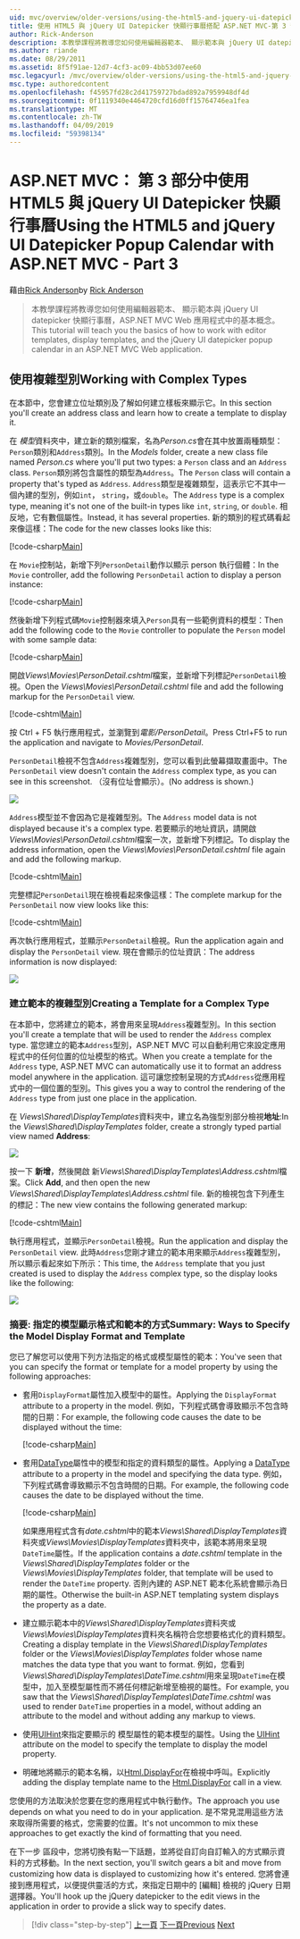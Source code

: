 ```yaml
---
uid: mvc/overview/older-versions/using-the-html5-and-jquery-ui-datepicker-popup-calendar-with-aspnet-mvc/using-the-html5-and-jquery-ui-datepicker-popup-calendar-with-aspnet-mvc-part-3
title: 使用 HTML5 與 jQuery UI Datepicker 快顯行事曆搭配 ASP.NET MVC-第 3 部分 |Microsoft Docs
author: Rick-Anderson
description: 本教學課程將教導您如何使用編輯器範本、 顯示範本與 jQuery UI datepicker 快顯行事曆，ASP.NET MV 中的基本概念...
ms.author: riande
ms.date: 08/29/2011
ms.assetid: 8f5f91ae-12d7-4cf3-ac09-4bb53d07ee60
msc.legacyurl: /mvc/overview/older-versions/using-the-html5-and-jquery-ui-datepicker-popup-calendar-with-aspnet-mvc/using-the-html5-and-jquery-ui-datepicker-popup-calendar-with-aspnet-mvc-part-3
msc.type: authoredcontent
ms.openlocfilehash: f45957fd28c2d41759727bdad892a7959948df4d
ms.sourcegitcommit: 0f1119340e4464720cfd16d0ff15764746ea1fea
ms.translationtype: MT
ms.contentlocale: zh-TW
ms.lasthandoff: 04/09/2019
ms.locfileid: "59398134"
---
```

# <a name="using-the-html5-and-jquery-ui-datepicker-popup-calendar-with-aspnet-mvc---part-3"></a><span data-ttu-id="41a7f-103">ASP.NET MVC： 第 3 部分中使用 HTML5 與 jQuery UI Datepicker 快顯行事曆</span><span class="sxs-lookup"><span data-stu-id="41a7f-103">Using the HTML5 and jQuery UI Datepicker Popup Calendar with ASP.NET MVC - Part 3</span></span>

<span data-ttu-id="41a7f-104">藉由[Rick Anderson]((https://twitter.com/RickAndMSFT))</span><span class="sxs-lookup"><span data-stu-id="41a7f-104">by [Rick Anderson]((https://twitter.com/RickAndMSFT))</span></span>

> <span data-ttu-id="41a7f-105">本教學課程將教導您如何使用編輯器範本、 顯示範本與 jQuery UI datepicker 快顯行事曆，ASP.NET MVC Web 應用程式中的基本概念。</span><span class="sxs-lookup"><span data-stu-id="41a7f-105">This tutorial will teach you the basics of how to work with editor templates, display templates, and the jQuery UI datepicker popup calendar in an ASP.NET MVC Web application.</span></span>


## <a name="working-with-complex-types"></a><span data-ttu-id="41a7f-106">使用複雜型別</span><span class="sxs-lookup"><span data-stu-id="41a7f-106">Working with Complex Types</span></span>

<span data-ttu-id="41a7f-107">在本節中，您會建立位址類別及了解如何建立樣板來顯示它。</span><span class="sxs-lookup"><span data-stu-id="41a7f-107">In this section you'll create an address class and learn how to create a template to display it.</span></span>

<span data-ttu-id="41a7f-108">在 *模型*資料夾中，建立新的類別檔案，名為*Person.cs*會在其中放置兩種類型：`Person`類別和`Address`類別。</span><span class="sxs-lookup"><span data-stu-id="41a7f-108">In the *Models* folder, create a new class file named *Person.cs* where you'll put two types: a `Person` class and an `Address` class.</span></span> <span data-ttu-id="41a7f-109">`Person`類別將包含屬性的類型為`Address`。</span><span class="sxs-lookup"><span data-stu-id="41a7f-109">The `Person` class will contain a property that's typed as `Address`.</span></span> <span data-ttu-id="41a7f-110">`Address`類型是複雜類型，這表示它不其中一個內建的型別，例如`int`， `string`，或`double`。</span><span class="sxs-lookup"><span data-stu-id="41a7f-110">The `Address` type is a complex type, meaning it's not one of the built-in types like `int`, `string`, or `double`.</span></span> <span data-ttu-id="41a7f-111">相反地，它有數個屬性。</span><span class="sxs-lookup"><span data-stu-id="41a7f-111">Instead, it has several properties.</span></span> <span data-ttu-id="41a7f-112">新的類別的程式碼看起來像這樣：</span><span class="sxs-lookup"><span data-stu-id="41a7f-112">The code for the new classes looks like this:</span></span>

[!code-csharp[Main](using-the-html5-and-jquery-ui-datepicker-popup-calendar-with-aspnet-mvc-part-3/samples/sample1.cs)]

<span data-ttu-id="41a7f-113">在 `Movie`控制站，新增下列`PersonDetail`動作以顯示 person 執行個體：</span><span class="sxs-lookup"><span data-stu-id="41a7f-113">In the `Movie` controller, add the following `PersonDetail` action to display a person instance:</span></span>

[!code-csharp[Main](using-the-html5-and-jquery-ui-datepicker-popup-calendar-with-aspnet-mvc-part-3/samples/sample2.cs)]

<span data-ttu-id="41a7f-114">然後新增下列程式碼`Movie`控制器來填入`Person`具有一些範例資料的模型：</span><span class="sxs-lookup"><span data-stu-id="41a7f-114">Then add the following code to the `Movie` controller to populate the `Person` model with some sample data:</span></span>

[!code-csharp[Main](using-the-html5-and-jquery-ui-datepicker-popup-calendar-with-aspnet-mvc-part-3/samples/sample3.cs)]

<span data-ttu-id="41a7f-115">開啟*Views\Movies\PersonDetail.cshtml*檔案，並新增下列標記`PersonDetail`檢視。</span><span class="sxs-lookup"><span data-stu-id="41a7f-115">Open the *Views\Movies\PersonDetail.cshtml* file and add the following markup for the `PersonDetail` view.</span></span>

[!code-cshtml[Main](using-the-html5-and-jquery-ui-datepicker-popup-calendar-with-aspnet-mvc-part-3/samples/sample4.cshtml)]

<span data-ttu-id="41a7f-116">按 Ctrl + F5 執行應用程式，並瀏覽到*電影/PersonDetail*。</span><span class="sxs-lookup"><span data-stu-id="41a7f-116">Press Ctrl+F5 to run the application and navigate to *Movies/PersonDetail*.</span></span>

<span data-ttu-id="41a7f-117">`PersonDetail`檢視不包含`Address`複雜型別，您可以看到此螢幕擷取畫面中。</span><span class="sxs-lookup"><span data-stu-id="41a7f-117">The `PersonDetail` view doesn't contain the `Address` complex type, as you can see in this screenshot.</span></span> <span data-ttu-id="41a7f-118">（沒有位址會顯示）。</span><span class="sxs-lookup"><span data-stu-id="41a7f-118">(No address is shown.)</span></span>

![](using-the-html5-and-jquery-ui-datepicker-popup-calendar-with-aspnet-mvc-part-3/_static/image1.png)

<span data-ttu-id="41a7f-119">`Address`模型並不會因為它是複雜型別。</span><span class="sxs-lookup"><span data-stu-id="41a7f-119">The `Address` model data is not displayed because it's a complex type.</span></span> <span data-ttu-id="41a7f-120">若要顯示的地址資訊，請開啟*Views\Movies\PersonDetail.cshtml*檔案一次，並新增下列標記。</span><span class="sxs-lookup"><span data-stu-id="41a7f-120">To display the address information, open the *Views\Movies\PersonDetail.cshtml* file again and add the following markup.</span></span>

[!code-cshtml[Main](using-the-html5-and-jquery-ui-datepicker-popup-calendar-with-aspnet-mvc-part-3/samples/sample5.cshtml)]

<span data-ttu-id="41a7f-121">完整標記`PersonDetail`現在檢視看起來像這樣：</span><span class="sxs-lookup"><span data-stu-id="41a7f-121">The complete markup for the `PersonDetail` now view looks like this:</span></span>

[!code-cshtml[Main](using-the-html5-and-jquery-ui-datepicker-popup-calendar-with-aspnet-mvc-part-3/samples/sample6.cshtml)]

<span data-ttu-id="41a7f-122">再次執行應用程式，並顯示`PersonDetail`檢視。</span><span class="sxs-lookup"><span data-stu-id="41a7f-122">Run the application again and display the `PersonDetail` view.</span></span> <span data-ttu-id="41a7f-123">現在會顯示的位址資訊：</span><span class="sxs-lookup"><span data-stu-id="41a7f-123">The address information is now displayed:</span></span>

![](using-the-html5-and-jquery-ui-datepicker-popup-calendar-with-aspnet-mvc-part-3/_static/image2.png)

### <a name="creating-a-template-for-a-complex-type"></a><span data-ttu-id="41a7f-124">建立範本的複雜型別</span><span class="sxs-lookup"><span data-stu-id="41a7f-124">Creating a Template for a Complex Type</span></span>

<span data-ttu-id="41a7f-125">在本節中，您將建立的範本，將會用來呈現`Address`複雜型別。</span><span class="sxs-lookup"><span data-stu-id="41a7f-125">In this section you'll create a template that will be used to render the `Address` complex type.</span></span> <span data-ttu-id="41a7f-126">當您建立的範本`Address`型別，ASP.NET MVC 可以自動利用它來設定應用程式中的任何位置的位址模型的格式。</span><span class="sxs-lookup"><span data-stu-id="41a7f-126">When you create a template for the `Address` type, ASP.NET MVC can automatically use it to format an address model anywhere in the application.</span></span> <span data-ttu-id="41a7f-127">這可讓您控制呈現的方式`Address`從應用程式中的一個位置的型別。</span><span class="sxs-lookup"><span data-stu-id="41a7f-127">This gives you a way to control the rendering of the `Address` type from just one place in the application.</span></span>

<span data-ttu-id="41a7f-128">在  *Views\Shared\DisplayTemplates*資料夾中，建立名為強型別部分檢視**地址**:</span><span class="sxs-lookup"><span data-stu-id="41a7f-128">In the *Views\Shared\DisplayTemplates* folder, create a strongly typed partial view named **Address**:</span></span>

![](using-the-html5-and-jquery-ui-datepicker-popup-calendar-with-aspnet-mvc-part-3/_static/image3.png)

<span data-ttu-id="41a7f-129">按一下 **新增**，然後開啟 新*Views\Shared\DisplayTemplates\Address.cshtml*檔案。</span><span class="sxs-lookup"><span data-stu-id="41a7f-129">Click **Add**, and then open the new *Views\Shared\DisplayTemplates\Address.cshtml* file.</span></span> <span data-ttu-id="41a7f-130">新的檢視包含下列產生的標記：</span><span class="sxs-lookup"><span data-stu-id="41a7f-130">The new view contains the following generated markup:</span></span>

[!code-cshtml[Main](using-the-html5-and-jquery-ui-datepicker-popup-calendar-with-aspnet-mvc-part-3/samples/sample7.cshtml)]

<span data-ttu-id="41a7f-131">執行應用程式，並顯示`PersonDetail`檢視。</span><span class="sxs-lookup"><span data-stu-id="41a7f-131">Run the application and display the `PersonDetail` view.</span></span> <span data-ttu-id="41a7f-132">此時`Address`您剛才建立的範本用來顯示`Address`複雜型別，所以顯示看起來如下所示：</span><span class="sxs-lookup"><span data-stu-id="41a7f-132">This time, the `Address` template that you just created is used to display the `Address` complex type, so the display looks like the following:</span></span>

![](using-the-html5-and-jquery-ui-datepicker-popup-calendar-with-aspnet-mvc-part-3/_static/image4.png)

### <a name="summary-ways-to-specify-the-model-display-format-and-template"></a><span data-ttu-id="41a7f-133">摘要: 指定的模型顯示格式和範本的方式</span><span class="sxs-lookup"><span data-stu-id="41a7f-133">Summary: Ways to Specify the Model Display Format and Template</span></span>

<span data-ttu-id="41a7f-134">您已了解您可以使用下列方法指定的格式或模型屬性的範本：</span><span class="sxs-lookup"><span data-stu-id="41a7f-134">You've seen that you can specify the format or template for a model property by using the following approaches:</span></span>

- <span data-ttu-id="41a7f-135">套用`DisplayFormat`屬性加入模型中的屬性。</span><span class="sxs-lookup"><span data-stu-id="41a7f-135">Applying the `DisplayFormat` attribute to a property in the model.</span></span> <span data-ttu-id="41a7f-136">例如，下列程式碼會導致顯示不包含時間的日期：</span><span class="sxs-lookup"><span data-stu-id="41a7f-136">For example, the following code causes the date to be displayed without the time:</span></span>

    [!code-csharp[Main](using-the-html5-and-jquery-ui-datepicker-popup-calendar-with-aspnet-mvc-part-3/samples/sample8.cs)]
- <span data-ttu-id="41a7f-137">套用[DataType](https://msdn.microsoft.com/library/system.componentmodel.dataannotations.datatype.aspx)屬性中的模型和指定的資料類型的屬性。</span><span class="sxs-lookup"><span data-stu-id="41a7f-137">Applying a [DataType](https://msdn.microsoft.com/library/system.componentmodel.dataannotations.datatype.aspx) attribute to a property in the model and specifying the data type.</span></span> <span data-ttu-id="41a7f-138">例如，下列程式碼會導致顯示不包含時間的日期。</span><span class="sxs-lookup"><span data-stu-id="41a7f-138">For example, the following code causes the date to be displayed without the time.</span></span>

    [!code-csharp[Main](using-the-html5-and-jquery-ui-datepicker-popup-calendar-with-aspnet-mvc-part-3/samples/sample9.cs)]

    <span data-ttu-id="41a7f-139">如果應用程式含有*date.cshtml*中的範本*Views\Shared\DisplayTemplates*資料夾或*Views\Movies\DisplayTemplates*資料夾中，該範本將用來呈現`DateTime`屬性。</span><span class="sxs-lookup"><span data-stu-id="41a7f-139">If the application contains a *date.cshtml* template in the *Views\Shared\DisplayTemplates* folder or the *Views\Movies\DisplayTemplates* folder, that template will be used to render the `DateTime` property.</span></span> <span data-ttu-id="41a7f-140">否則內建的 ASP.NET 範本化系統會顯示為日期的屬性。</span><span class="sxs-lookup"><span data-stu-id="41a7f-140">Otherwise the built-in ASP.NET templating system displays the property as a date.</span></span>
- <span data-ttu-id="41a7f-141">建立顯示範本中的*Views\Shared\DisplayTemplates*資料夾或*Views\Movies\DisplayTemplates*資料夾名稱符合您想要格式化的資料類型。</span><span class="sxs-lookup"><span data-stu-id="41a7f-141">Creating a display template in the *Views\Shared\DisplayTemplates* folder or the *Views\Movies\DisplayTemplates* folder whose name matches the data type that you want to format.</span></span> <span data-ttu-id="41a7f-142">例如，您看到*Views\Shared\DisplayTemplates\DateTime.cshtml*用來呈現`DateTime`在模型中，加入至模型屬性而不將任何標記新增至檢視的屬性。</span><span class="sxs-lookup"><span data-stu-id="41a7f-142">For example, you saw that the *Views\Shared\DisplayTemplates\DateTime.cshtml* was used to render `DateTime` properties in a model, without adding an attribute to the model and without adding any markup to views.</span></span>
- <span data-ttu-id="41a7f-143">使用[UIHint](https://msdn.microsoft.com/library/system.componentmodel.dataannotations.uihintattribute.uihint.aspx)來指定要顯示的 模型屬性的範本模型的屬性。</span><span class="sxs-lookup"><span data-stu-id="41a7f-143">Using the [UIHint](https://msdn.microsoft.com/library/system.componentmodel.dataannotations.uihintattribute.uihint.aspx) attribute on the model to specify the template to display the model property.</span></span>
- <span data-ttu-id="41a7f-144">明確地將顯示的範本名稱，以[Html.DisplayFor](https://msdn.microsoft.com/library/ee407420.aspx)在檢視中呼叫。</span><span class="sxs-lookup"><span data-stu-id="41a7f-144">Explicitly adding the display template name to the [Html.DisplayFor](https://msdn.microsoft.com/library/ee407420.aspx) call in a view.</span></span>

<span data-ttu-id="41a7f-145">您使用的方法取決於您要在您的應用程式中執行動作。</span><span class="sxs-lookup"><span data-stu-id="41a7f-145">The approach you use depends on what you need to do in your application.</span></span> <span data-ttu-id="41a7f-146">是不常見混用這些方法來取得所需要的格式，您需要的位置。</span><span class="sxs-lookup"><span data-stu-id="41a7f-146">It's not uncommon to mix these approaches to get exactly the kind of formatting that you need.</span></span>

<span data-ttu-id="41a7f-147">在下一步 區段中，您將切換有點一下話題，並將從自訂向自訂輸入的方式顯示資料的方式移動。</span><span class="sxs-lookup"><span data-stu-id="41a7f-147">In the next section, you'll switch gears a bit and move from customizing how data is displayed to customizing how it's entered.</span></span> <span data-ttu-id="41a7f-148">您將會連接到應用程式，以便提供靈活的方式，來指定日期中的 [編輯] 檢視的 jQuery 日期選擇器。</span><span class="sxs-lookup"><span data-stu-id="41a7f-148">You'll hook up the jQuery datepicker to the edit views in the application in order to provide a slick way to specify dates.</span></span>

> [!div class="step-by-step"]
> <span data-ttu-id="41a7f-149">[上一頁](using-the-html5-and-jquery-ui-datepicker-popup-calendar-with-aspnet-mvc-part-2.md)
> [下一頁](using-the-html5-and-jquery-ui-datepicker-popup-calendar-with-aspnet-mvc-part-4.md)</span><span class="sxs-lookup"><span data-stu-id="41a7f-149">[Previous](using-the-html5-and-jquery-ui-datepicker-popup-calendar-with-aspnet-mvc-part-2.md)
[Next](using-the-html5-and-jquery-ui-datepicker-popup-calendar-with-aspnet-mvc-part-4.md)</span></span>
